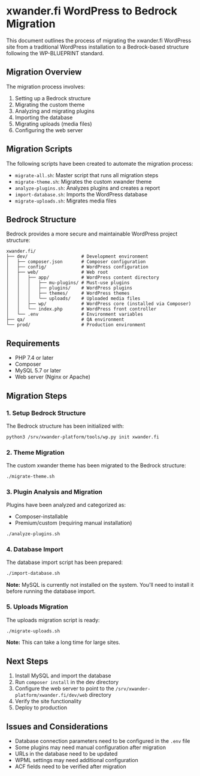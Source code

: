# xwander.fi WordPress to Bedrock Migration

This document outlines the process of migrating the xwander.fi WordPress site from a traditional WordPress installation to a Bedrock-based structure following the WP-BLUEPRINT standard.

## Migration Overview

The migration process involves:

1. Setting up a Bedrock structure
2. Migrating the custom theme
3. Analyzing and migrating plugins
4. Importing the database
5. Migrating uploads (media files)
6. Configuring the web server

## Migration Scripts

The following scripts have been created to automate the migration process:

- `migrate-all.sh`: Master script that runs all migration steps
- `migrate-theme.sh`: Migrates the custom xwander theme
- `analyze-plugins.sh`: Analyzes plugins and creates a report
- `import-database.sh`: Imports the WordPress database
- `migrate-uploads.sh`: Migrates media files

## Bedrock Structure

Bedrock provides a more secure and maintainable WordPress project structure:

```
xwander.fi/
├── dev/                    # Development environment
│   ├── composer.json       # Composer configuration
│   ├── config/             # WordPress configuration
│   ├── web/                # Web root
│   │   ├── app/            # WordPress content directory
│   │   │   ├── mu-plugins/ # Must-use plugins
│   │   │   ├── plugins/    # WordPress plugins
│   │   │   ├── themes/     # WordPress themes
│   │   │   └── uploads/    # Uploaded media files
│   │   ├── wp/             # WordPress core (installed via Composer)
│   │   └── index.php       # WordPress front controller
│   └── .env                # Environment variables
├── qa/                     # QA environment
└── prod/                   # Production environment
```

## Requirements

- PHP 7.4 or later
- Composer
- MySQL 5.7 or later
- Web server (Nginx or Apache)

## Migration Steps

### 1. Setup Bedrock Structure

The Bedrock structure has been initialized with:

```bash
python3 /srv/xwander-platform/tools/wp.py init xwander.fi
```

### 2. Theme Migration

The custom xwander theme has been migrated to the Bedrock structure:

```bash
./migrate-theme.sh
```

### 3. Plugin Analysis and Migration

Plugins have been analyzed and categorized as:
- Composer-installable
- Premium/custom (requiring manual installation)

```bash
./analyze-plugins.sh
```

### 4. Database Import

The database import script has been prepared:

```bash
./import-database.sh
```

**Note:** MySQL is currently not installed on the system. You'll need to install it before running the database import.

### 5. Uploads Migration

The uploads migration script is ready:

```bash
./migrate-uploads.sh
```

**Note:** This can take a long time for large sites.

## Next Steps

1. Install MySQL and import the database
2. Run `composer install` in the dev directory
3. Configure the web server to point to the `/srv/xwander-platform/xwander.fi/dev/web` directory
4. Verify the site functionality
5. Deploy to production

## Issues and Considerations

- Database connection parameters need to be configured in the `.env` file
- Some plugins may need manual configuration after migration
- URLs in the database need to be updated
- WPML settings may need additional configuration
- ACF fields need to be verified after migration